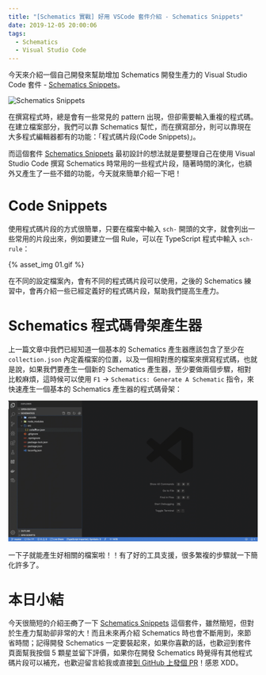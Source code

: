 ```yaml
---
title: "[Schematics 實戰] 好用 VSCode 套件介紹 - Schematics Snippets"
date: 2019-12-05 20:00:06
tags:
  - Schematics
  - Visual Studio Code
---
```


今天來介紹一個自己開發來幫助增加 Schematics 開發生產力的 Visual Studio Code 套件 - [Schematics Snippets](https://marketplace.visualstudio.com/items?itemName=MikeHuang.vscode-schematics-snippets)。

<!-- more -->

![Schematics Snippets](https://github.com/wellwind/vscode-schematics-snippets/raw/master/icon.png)

在撰寫程式時，總是會有一些常見的 pattern 出現，但卻需要輸入重複的程式碼。在建立檔案部分，我們可以靠 Schematics 幫忙，而在撰寫部分，則可以靠現在大多程式編輯器都有的功能：「程式碼片段(Code Snippets)」。

而這個套件 [Schematics Snippets](https://marketplace.visualstudio.com/items?itemName=MikeHuang.vscode-schematics-snippets) 最初設計的想法就是要整理自己在使用 Visual Studio Code 撰寫 Schematics 時常用的一些程式片段，隨著時間的演化，也額外又產生了一些不錯的功能，今天就來簡單介紹一下吧！

# Code Snippets

使用程式碼片段的方式很簡單，只要在檔案中輸入 `sch-` 開頭的文字，就會列出一些常用的片段出來，例如要建立一個 Rule，可以在 TypeScript 程式中輸入 `sch-rule`：

{% asset_img 01.gif %}

在不同的設定檔案內，會有不同的程式碼片段可以使用，之後的 Schematics 練習中，會再介紹一些已經定義好的程式碼片段，幫助我們提高生產力。

# Schematics 程式碼骨架產生器

上一篇文章中我們已經知道一個基本的 Schematics 產生器應該包含了至少在 `collection.json` 內定義檔案的位置，以及一個相對應的檔案來撰寫程式碼，也就是說，如果我們要產生一個新的 Schematics 產生器，至少要做兩個步驟，相對比較麻煩，這時候可以使用 `F1` -> `Schematics: Generate A Schematic` 指令，來快速產生一個基本的 Schematics 產生器的程式碼骨架：

![Schematics: Generate A Schematic](https://github.com/wellwind/vscode-schematics-snippets/raw/master/docs/images/feat-generate-schematic.gif)

一下子就能產生好相關的檔案啦！！有了好的工具支援，很多繁複的步驟就一下簡化許多了。

# 本日小結

今天很簡短的介紹~~工商~~了一下 [Schematics Snippets](https://marketplace.visualstudio.com/items?itemName=MikeHuang.vscode-schematics-snippets) 這個套件，雖然簡短，但對於生產力幫助卻非常的大！而且未來再介紹 Schematics 時也會不斷用到，來節省時間；記得開發 Schematics 一定要裝起來，如果你喜歡的話，也歡迎到套件頁面幫我按個 5 顆星並留下評價，如果你在開發 Schematics 時覺得有其他程式碼片段可以補充，也歡迎留言給我或直接[到 GitHub 上發個 PR](https://github.com/wellwind/vscode-schematics-snippets)！感恩 XDD。
